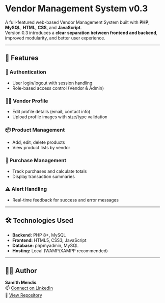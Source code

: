 # Vendor Management System v0.3

A full-featured web-based Vendor Management System built with **PHP**, **MySQL**, **HTML**, **CSS**, and **JavaScript**.  
Version 0.3 introduces a **clear separation between frontend and backend**, improved modularity, and better user experience.

---

## 🚀 Features

### 🔐 Authentication
- User login/logout with session handling
- Role-based access control (Vendor & Admin)

### 🧑‍💼 Vendor Profile
- Edit profile details (email, contact info)
- Upload profile images with size/type validation

### 📦 Product Management
- Add, edit, delete products
- View product lists by vendor

### 🛒 Purchase Management
- Track purchases and calculate totals
- Display transaction summaries

### ⚠️ Alert Handling
- Real-time feedback for success and error messages

---

## 🛠️ Technologies Used

- **Backend:** PHP 8+, MySQL
- **Frontend:** HTML5, CSS3, JavaScript
- **Database:** phpmyadmin, MySQL
- **Hosting:** Local (WAMP/XAMPP recommended)

---

## 🙋‍♂️ Author

**Samith Mendis**  
📫 [Connect on LinkedIn](https://linkedin.com/in/dsamithmendis)  
🔗 [View Repository](https://github.com/dsamithmendis/vendormanagementsystem)
